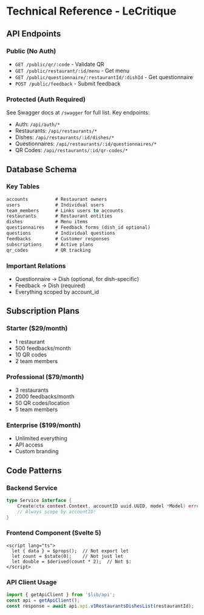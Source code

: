 # Technical Reference - LeCritique

## API Endpoints

### Public (No Auth)
- `GET /public/qr/:code` - Validate QR
- `GET /public/restaurant/:id/menu` - Get menu
- `GET /public/questionnaire/:restaurantId/:dishId` - Get questionnaire
- `POST /public/feedback` - Submit feedback

### Protected (Auth Required)
See Swagger docs at `/swagger` for full list. Key endpoints:
- Auth: `/api/auth/*`
- Restaurants: `/api/restaurants/*`
- Dishes: `/api/restaurants/:id/dishes/*`
- Questionnaires: `/api/restaurants/:id/questionnaires/*`
- QR Codes: `/api/restaurants/:id/qr-codes/*`

## Database Schema

### Key Tables
```sql
accounts          # Restaurant owners
users             # Individual users
team_members      # Links users to accounts
restaurants       # Restaurant entities
dishes            # Menu items
questionnaires    # Feedback forms (dish_id optional)
questions         # Individual questions
feedbacks         # Customer responses
subscriptions     # Active plans
qr_codes          # QR tracking
```

### Important Relations
- Questionnaire → Dish (optional, for dish-specific)
- Feedback → Dish (required)
- Everything scoped by account_id

## Subscription Plans

### Starter ($29/month)
- 1 restaurant
- 500 feedbacks/month
- 10 QR codes
- 2 team members

### Professional ($79/month)
- 3 restaurants
- 2000 feedbacks/month
- 50 QR codes/location
- 5 team members

### Enterprise ($199/month)
- Unlimited everything
- API access
- Custom branding

## Code Patterns

### Backend Service
```go
type Service interface {
    Create(ctx context.Context, accountID uuid.UUID, model *Model) error
    // Always scope by accountID!
}
```

### Frontend Component (Svelte 5)
```svelte
<script lang="ts">
  let { data } = $props();  // Not export let
  let count = $state(0);    // Not just let
  let double = $derived(count * 2);  // Not $:
</script>
```

### API Client Usage
```ts
import { getApiClient } from '$lib/api';
const api = getApiClient();
const response = await api.api.v1RestaurantsDishesList(restaurantId);
```
